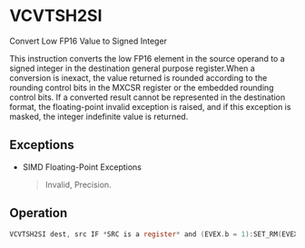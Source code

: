 # VCVTSH2SI

Convert Low FP16 Value to Signed Integer

This instruction converts the low FP16 element in the source operand to a signed integer in the destination general purpose register.When a conversion is inexact, the value returned is rounded according to the rounding control bits in the MXCSR register or the embedded rounding control bits.
If a converted result cannot be represented in the destination format, the floating-point invalid exception is raised, and if this exception is masked, the integer indefinite value is returned.

## Exceptions

- SIMD Floating-Point Exceptions
  > Invalid, Precision.

## Operation

```C
VCVTSH2SI dest, src IF *SRC is a register* and (EVEX.b = 1):SET_RM(EVEX.RC)ELSE:SET_RM(MXCSR.RC)IF 64-mode and OperandSize == 64:DEST.qword := Convert_fp16_to_integer64(SRC.fp16[0])ELSE:DEST.dword := Convert_fp16_to_integer32(SRC.fp16[0]) Intel C/C++ Compiler Intrinsic EquivalentVCVTSH2SI int _mm_cvt_roundsh_i32 (__m128h a, int rounding);VCVTSH2SI __int64 _mm_cvt_roundsh_i64 (__m128h a, int rounding);VCVTSH2SI int _mm_cvtsh_i32 (__m128h a);VCVTSH2SI __int64 _mm_cvtsh_i64 (__m128h a);
```
